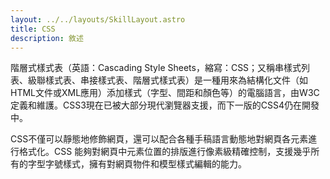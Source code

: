 ```yaml
---
layout: ../../layouts/SkillLayout.astro
title: CSS
description: 敘述
---
```


階層式樣式表（英語：Cascading Style Sheets，縮寫：CSS；又稱串樣式列表、級聯樣式表、串接樣式表、階層式樣式表）是一種用來為結構化文件（如HTML文件或XML應用）添加樣式（字型、間距和顏色等）的電腦語言，由W3C定義和維護。CSS3現在已被大部分現代瀏覽器支援，而下一版的CSS4仍在開發中。

CSS不僅可以靜態地修飾網頁，還可以配合各種手稿語言動態地對網頁各元素進行格式化。CSS 能夠對網頁中元素位置的排版進行像素級精確控制，支援幾乎所有的字型字號樣式，擁有對網頁物件和模型樣式編輯的能力。
